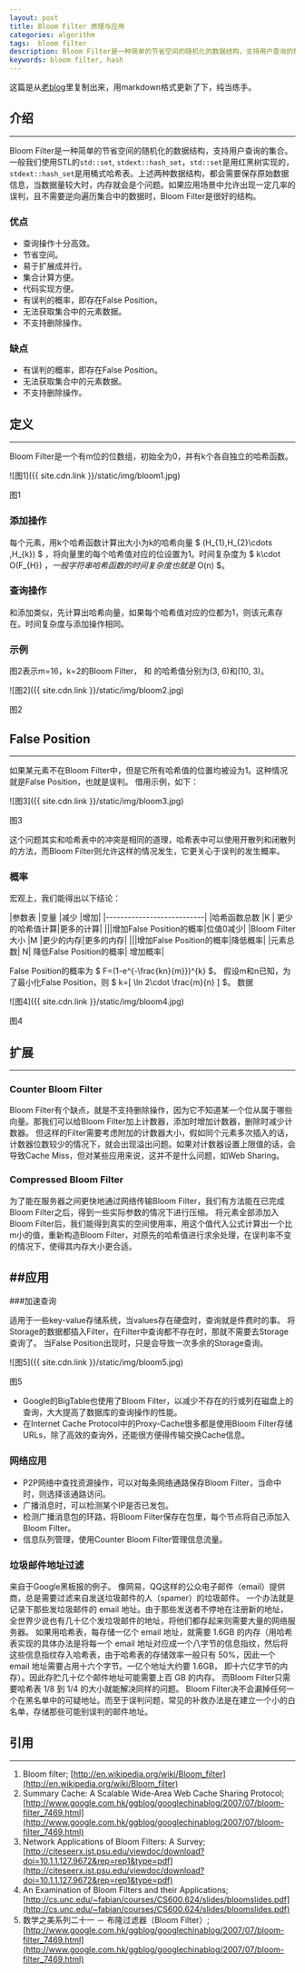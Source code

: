 ```yaml
---
layout: post
title: Bloom Filter 原理与应用
categories: algorithm
tags:  bloom filter
description: Bloom Filter是一种简单的节省空间的随机化的数据结构，支持用户查询的集合。
keywords: bloom filter, hash
---
```


这篇是从[老blog](http://www.cppblog.com/huangwei1024/archive/2010/11/17/133869.html)里复制出来，用markdown格式更新了下，纯当练手。

## 介绍
----------

Bloom Filter是一种简单的节省空间的随机化的数据结构，支持用户查询的集合。一般我们使用STL的`std::set`, `stdext::hash_set`，`std::set`是用红黑树实现的，`stdext::hash_set`是用桶式哈希表。上述两种数据结构，都会需要保存原始数据信息，当数据量较大时，内存就会是个问题。如果应用场景中允许出现一定几率的误判，且不需要逆向遍历集合中的数据时，Bloom Filter是很好的结构。

### 优点
- 查询操作十分高效。
- 节省空间。
- 易于扩展成并行。
- 集合计算方便。
- 代码实现方便。
- 有误判的概率，即存在False Position。
- 无法获取集合中的元素数据。
- 不支持删除操作。

### 缺点
- 有误判的概率，即存在False Position。
- 无法获取集合中的元素数据。
- 不支持删除操作。

<!--more-->

## 定义
----------

Bloom Filter是一个有m位的位数组，初始全为0，并有k个各自独立的哈希函数。


![图1]({{ site.cdn.link }}/static/img/bloom1.jpg)

图1


### 添加操作

每个元素，用k个哈希函数计算出大小为k的哈希向量 $ (H_{1},H_{2}\cdots ,H_{k}) $
，将向量里的每个哈希值对应的位设置为1。时间复杂度为 $ k\cdot O(F_{H}) $，一般字符串哈希函数的时间复杂度也就是$ O(n) $。

### 查询操作

和添加类似，先计算出哈希向量，如果每个哈希值对应的位都为1，则该元素存在。时间复杂度与添加操作相同。

### 示例
图2表示m=16，k=2的Bloom Filter， 和 的哈希值分别为(3, 6)和(10, 3)。


![图2]({{ site.cdn.link }}/static/img/bloom2.jpg)

图2


## False Position
----------

如果某元素不在Bloom Filter中，但是它所有哈希值的位置均被设为1。这种情况就是False Position，也就是误判。
借用示例，如下：


![图3]({{ site.cdn.link }}/static/img/bloom3.jpg)

图3


这个问题其实和哈希表中的冲突是相同的道理，哈希表中可以使用开散列和闭散列的方法，而Bloom Filter则允许这样的情况发生，它更关心于误判的发生概率。

### 概率
宏观上，我们能得出以下结论：

|参数表	|变量	|减少	|增加|
|---------------------------|
|哈希函数总数	|K	|  更少的哈希值计算|更多的计算|
|||增加False Position的概率|位值0减少|
|Bloom Filter 大小	|M	|更少的内存|更多的内存|
|||增加False Position的概率|降低概率|
|元素总数|	N|  降低False Position的概率| 增加概率|

False Position的概率为 $ F=(1-e^{-\frac{kn}{m}})^{k} $。
假设m和n已知，为了最小化False Position，则 $ k=[ \ln 2\cdot \frac{m}{n} ] $。
数据


![图4]({{ site.cdn.link }}/static/img/bloom4.jpg)

图4


## 扩展
----------

### Counter Bloom Filter

Bloom Filter有个缺点，就是不支持删除操作，因为它不知道某一个位从属于哪些向量。那我们可以给Bloom Filter加上计数器，添加时增加计数器，删除时减少计数器。
但这样的Filter需要考虑附加的计数器大小，假如同个元素多次插入的话，计数器位数较少的情况下，就会出现溢出问题。如果对计数器设置上限值的话，会导致Cache Miss，但对某些应用来说，这并不是什么问题，如Web Sharing。
### Compressed Bloom Filter

为了能在服务器之间更快地通过网络传输Bloom Filter，我们有方法能在已完成Bloom Filter之后，得到一些实际参数的情况下进行压缩。
将元素全部添加入Bloom Filter后，我们能得到真实的空间使用率，用这个值代入公式计算出一个比m小的值，重新构造Bloom Filter，对原先的哈希值进行求余处理，在误判率不变的情况下，使得其内存大小更合适。

##应用
-------------

###加速查询

适用于一些key-value存储系统，当values存在硬盘时，查询就是件费时的事。
将Storage的数据都插入Filter，在Filter中查询都不存在时，那就不需要去Storage查询了。
当False Position出现时，只是会导致一次多余的Storage查询。


![图5]({{ site.cdn.link }}/static/img/bloom5.jpg)

图5


- Google的BigTable也使用了Bloom Filter，以减少不存在的行或列在磁盘上的查询，大大提高了数据库的查询操作的性能。
- 在Internet Cache Protocol中的Proxy-Cache很多都是使用Bloom Filter存储URLs，除了高效的查询外，还能很方便得传输交换Cache信息。

### 网络应用

-  P2P网络中查找资源操作，可以对每条网络通路保存Bloom Filter，当命中时，则选择该通路访问。
-  广播消息时，可以检测某个IP是否已发包。
-  检测广播消息包的环路，将Bloom Filter保存在包里，每个节点将自己添加入Bloom Filter。
-  信息队列管理，使用Counter Bloom Filter管理信息流量。

### 垃圾邮件地址过滤

来自于Google黑板报的例子。
像网易，QQ这样的公众电子邮件（email）提供商，总是需要过滤来自发送垃圾邮件的人（spamer）的垃圾邮件。
一个办法就是记录下那些发垃圾邮件的 email 地址。由于那些发送者不停地在注册新的地址，全世界少说也有几十亿个发垃圾邮件的地址，将他们都存起来则需要大量的网络服务器。
如果用哈希表，每存储一亿个 email 地址，就需要 1.6GB 的内存（用哈希表实现的具体办法是将每一个 email 地址对应成一个八字节的信息指纹，然后将这些信息指纹存入哈希表，由于哈希表的存储效率一般只有 50%，因此一个 email 地址需要占用十六个字节。一亿个地址大约要 1.6GB， 即十六亿字节的内存）。因此存贮几十亿个邮件地址可能需要上百 GB 的内存。
而Bloom Filter只需要哈希表 1/8 到 1/4 的大小就能解决同样的问题。
Bloom Filter决不会漏掉任何一个在黑名单中的可疑地址。而至于误判问题，常见的补救办法是在建立一个小的白名单，存储那些可能别误判的邮件地址。

## 引用
----
1. Bloom filter; [http://en.wikipedia.org/wiki/Bloom_filter](http://en.wikipedia.org/wiki/Bloom_filter)
2. Summary Cache: A Scalable Wide-Area Web Cache Sharing Protocol;
[http://www.google.com.hk/ggblog/googlechinablog/2007/07/bloom-filter_7469.html](http://www.google.com.hk/ggblog/googlechinablog/2007/07/bloom-filter_7469.html)
3. Network Applications of Bloom Filters: A Survey;[http://citeseerx.ist.psu.edu/viewdoc/download?doi=10.1.1.127.9672&rep=rep1&type=pdf](http://citeseerx.ist.psu.edu/viewdoc/download?doi=10.1.1.127.9672&rep=rep1&type=pdf)
4.   An Examination of Bloom Filters and their Applications;[http://cs.unc.edu/~fabian/courses/CS600.624/slides/bloomslides.pdf](http://cs.unc.edu/~fabian/courses/CS600.624/slides/bloomslides.pdf)
5. 数学之美系列二十一 － 布隆过滤器（Bloom Filter）;[http://www.google.com.hk/ggblog/googlechinablog/2007/07/bloom-filter_7469.html](http://www.google.com.hk/ggblog/googlechinablog/2007/07/bloom-filter_7469.html)

